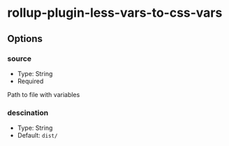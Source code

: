# rollup-plugin-less-vars-to-css-vars

## Options

### source
- Type: String
- Required

Path to file with variables


### descination
- Type: String
- Default: ``dist/``
